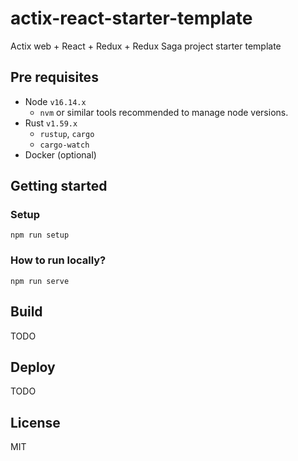 # actix-react-starter-template

Actix web + React + Redux + Redux Saga project starter template

## Pre requisites

+ Node `v16.14.x`
  + `nvm` or similar tools recommended to manage node versions.
+ Rust `v1.59.x`
  + `rustup`, `cargo`
  + `cargo-watch`
+ Docker (optional)

## Getting started

### Setup

```
npm run setup
```

### How to run locally?

```
npm run serve
```

## Build

TODO

## Deploy

TODO

## License

MIT
